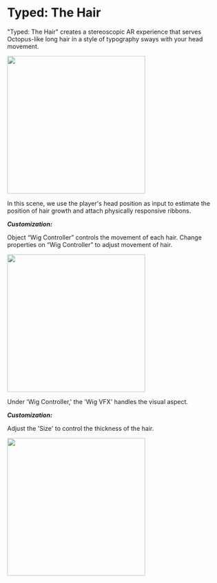 # Typed: The Hair

"Typed: The Hair" creates a stereoscopic AR experience that serves Octopus-like long hair in a style of typography sways with your head movement.

<img src="Documentation~/images/hair.avif" width="320" />


In this scene, we use the player's head position as input to estimate the position of hair growth and attach physically responsive ribbons.

***Customization:***

Object “Wig Controller” controls the movement of each hair. Change properties on “Wig Controller” to adjust movement of hair.

<img src="Documentation~/images/hair01.png" width="320" />

Under 'Wig Controller,' the 'Wig VFX' handles the visual aspect.

***Customization:***

Adjust the 'Size' to control the thickness of the hair.

<img src="Documentation~/images/hair02.png" width="320" />


